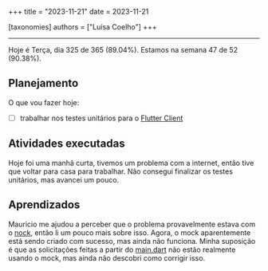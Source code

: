 +++
title = "2023-11-21"
date = 2023-11-21

[taxonomies]
authors = ["Luísa Coelho"]
+++

---

Hoje é Terça, dia 325 de 365 (89.04%). Estamos na semana 47 de 52 (90.38%).

## Planejamento

O que vou fazer hoje:

- [ ] trabalhar nos testes unitários para o [Flutter Client](https://github.com/OmnicodeSolutions/luisa_drf_flutter_client)

## Atividades executadas

Hoje foi uma manhã curta, tivemos um problema com a internet, então tive que voltar para casa para trabalhar. Não consegui finalizar os testes unitários, mas avancei um pouco.

## Aprendizados

Mauricio me ajudou a perceber que o problema provavelmente estava com o [nock](https://pub.dev/packages/nock), então li um pouco mais sobre isso. Agora, o mock aparentemente está sendo criado com sucesso, mas ainda não funciona. Minha suposição é que as solicitações feitas a partir do [main.dart](https://github.com/OmnicodeSolutions/luisa_drf_flutter_client/blob/main/lib/main.dart) não estão realmente usando o mock, mas ainda não descobri como corrigir isso.
